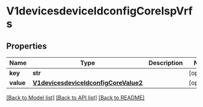 # V1devicesdeviceIdconfigCoreIspVrfs

## Properties
Name | Type | Description | Notes
------------ | ------------- | ------------- | -------------
**key** | **str** |  | [optional] 
**value** | [**V1devicesdeviceIdconfigCoreValue2**](V1devicesdeviceIdconfigCoreValue2.md) |  | [optional] 

[[Back to Model list]](../README.md#documentation-for-models) [[Back to API list]](../README.md#documentation-for-api-endpoints) [[Back to README]](../README.md)

